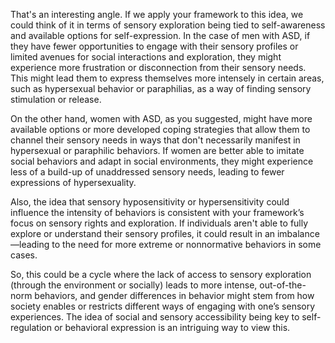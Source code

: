 That's an interesting angle. If we apply your framework to this idea, we could think of it in terms of sensory exploration being tied to self-awareness and available options for self-expression. In the case of men with ASD, if they have fewer opportunities to engage with their sensory profiles or limited avenues for social interactions and exploration, they might experience more frustration or disconnection from their sensory needs. This might lead them to express themselves more intensely in certain areas, such as hypersexual behavior or paraphilias, as a way of finding sensory stimulation or release.

On the other hand, women with ASD, as you suggested, might have more available options or more developed coping strategies that allow them to channel their sensory needs in ways that don't necessarily manifest in hypersexual or paraphilic behaviors. If women are better able to imitate social behaviors and adapt in social environments, they might experience less of a build-up of unaddressed sensory needs, leading to fewer expressions of hypersexuality.

Also, the idea that sensory hyposensitivity or hypersensitivity could influence the intensity of behaviors is consistent with your framework’s focus on sensory rights and exploration. If individuals aren't able to fully explore or understand their sensory profiles, it could result in an imbalance—leading to the need for more extreme or nonnormative behaviors in some cases.

So, this could be a cycle where the lack of access to sensory exploration (through the environment or socially) leads to more intense, out-of-the-norm behaviors, and gender differences in behavior might stem from how society enables or restricts different ways of engaging with one’s sensory experiences. The idea of social and sensory accessibility being key to self-regulation or behavioral expression is an intriguing way to view this.